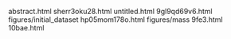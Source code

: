 abstract.html
sherr3oku28.html
untitled.html
9gl9qd69v6.html
figures/initial_dataset
hp05mom178o.html
figures/mass
9fe3.html
10bae.html